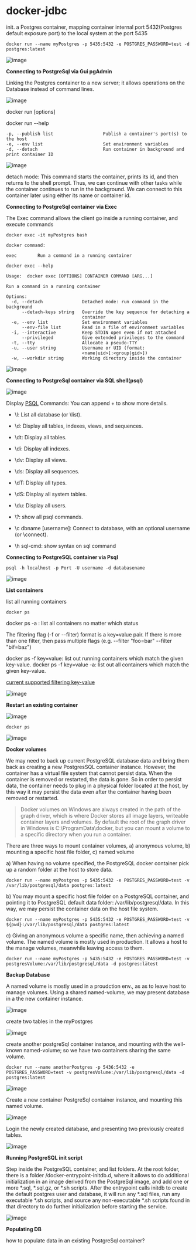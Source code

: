 # docker-jdbc

init. a Postgres container, mapping container internal port 5432(Postgres default exposure port) to the local system at the port 5435

````
docker run --name myPostgres -p 5435:5432 -e POSTGRES_PASSWORD=test -d postgres:latest
````

![image](https://user-images.githubusercontent.com/17804600/119436141-efceb480-bd1b-11eb-9158-ac7b703e02b0.png)


**Connecting to PostgreSql via Gui pgAdmin** 

Linking the Postgres container to a new server; it allows operations on the Database instead of command lines. 

![image](https://user-images.githubusercontent.com/17804600/119435564-a7fb5d80-bd1a-11eb-924d-bb90ae279ec2.png)

docker run [options]

docker run --help

````
-p, --publish list                   Publish a container's port(s) to  the host
-e, --env list                       Set environment variables
-d, --detach                         Run container in background and print container ID
````

![image](https://user-images.githubusercontent.com/17804600/119532437-2a206c00-bd85-11eb-8a96-e25d81c23902.png)


detach mode: This command starts the container, prints its id, and then returns to the shell prompt. Thus, we can continue with other tasks while the container continues to run in the background. We can connect to this container later using either its name or container id.

**Connecting to PostgreSql container via Exec**

The Exec command allows the client go inside a running container, and execute commands

````
docker exec -it myPostgres bash

docker command: 

exec        Run a command in a running container

docker exec --help

Usage:  docker exec [OPTIONS] CONTAINER COMMAND [ARG...]

Run a command in a running container

Options:
  -d, --detach               Detached mode: run command in the background
      --detach-keys string   Override the key sequence for detaching a
                             container
  -e, --env list             Set environment variables
      --env-file list        Read in a file of environment variables
  -i, --interactive          Keep STDIN open even if not attached
      --privileged           Give extended privileges to the command
  -t, --tty                  Allocate a pseudo-TTY
  -u, --user string          Username or UID (format:
                             <name|uid>[:<group|gid>])
  -w, --workdir string       Working directory inside the container

````

![image](https://user-images.githubusercontent.com/17804600/119606115-3d1d5580-bdf2-11eb-95d3-ad2960724899.png)


**Connecting to PostgreSql container via SQL shell(psql)** 

![image](https://user-images.githubusercontent.com/17804600/119606214-71911180-bdf2-11eb-87a6-08342c16b089.png)

Display [PSQL](https://www.postgresql.org/docs/13/app-psql.html) Commands: You can append + to show more details.

* \\l: List all database (or \list).
* \\d: Display all tables, indexes, views, and sequences.
* \\dt: Display all tables.
* \\di: Display all indexes.
* \\dv: Display all views.
* \\ds: Display all sequences.
* \\dT: Display all types.
* \\dS: Display all system tables.
* \\du: Display all users.

* \\?: show all psql commands.
* \\c dbname [username]: Connect to database, with an optional username (or \connect).
* \\h sql-cmd: show syntax on sql command

**Connecting to PostgreSQL container via Psql**

````
psql -h localhost -p Port -U username -d databasename
````

![image](https://user-images.githubusercontent.com/17804600/120614338-6889eb00-c457-11eb-8cc1-c067ef5fd91b.png)


**List containers**

list all running containers

````
docker ps  
````
docker ps -a : list all containers no matter which status

The filtering flag (-f or --filter) format is a key=value pair. If there is more than one filter, then pass multiple flags (e.g. --filter "foo=bar" --filter "bif=baz")

docker ps -f key=value: list out running containers which match the given key-value.
docker ps -f key=value -a: list out all containers which match the given key-value.

[current supported filtering key-value](https://docs.docker.com/engine/reference/commandline/ps/)

![image](https://user-images.githubusercontent.com/17804600/120453941-bf2df100-c393-11eb-8b57-38f88acb9bdd.png)

**Restart an existing container**

![image](https://user-images.githubusercontent.com/17804600/120457779-049fed80-c397-11eb-85f4-0b3c20cbbe76.png)

````
docker ps
````

![image](https://user-images.githubusercontent.com/17804600/120463011-c1944900-c39b-11eb-9364-2a23f0dd6c9b.png)

**Docker volumes**

We may need to back up current PostgreSQL database data and bring them back as creating a new PostgresSQL container instance.
However, the container has a virtual file system that cannot persist data. When the container is removed or restarted, 
the data is gone. So in order to persist data, the container needs to plug in a physical folder located at the host, 
by this way it may persist the data even after the container having been removed or restarted.

> Docker volumes on Windows are always created in the path of the graph driver, which is where Docker stores all image 
> layers, writeable container layers and volumes. By default 
> the root of the graph driver in Windows is C:\ProgramData\docker, but you can mount a volume to a specific directory when you run a container.
>

There are three ways to mount container volumes, a) anonymous volume, b) mounting a specific host file folder, c) named volume

a) When having no volume specified, the PostgreSQL docker container pick up a random folder at the host to store data.
   
````
docker run --name myPostgres -p 5435:5432 -e POSTGRES_PASSWORD=test -v /var/lib/postgresql/data postgres:latest
````

b) You may mount a specific host file folder on a PostgreSQL container, and pointing it to PostgreSQL default data folder: 
/var/lib/postgresql/data. In this way, we may persist the container data on the host file system. 

````
docker run --name myPostgres -p 5435:5432 -e POSTGRES_PASSWORD=test -v ${pwd}:/var/lib/postgresql/data postgres:latest
````
c) Giving an anonymous volume a specific name, then achieving a named volume. 
The named volume is mostly used in production. It allows a host to the manage volumes, meanwhile leaving access to them. 

````
docker run --name myPostgres -p 5435:5432 -e POSTGRES_PASSWORD=test -v postgresVolume:/var/lib/postgresql/data -d postgres:latest
````

**Backup Database**

A named volume is mostly used in a proudction env., as as to leave host to manage volumes. Using a shared named-volume, 
we may present database in a the new container instance. 

![image](https://user-images.githubusercontent.com/17804600/121562678-f9ddfc00-ca19-11eb-92e5-0e580c03a887.png)

create two tables in the myPostgres

![image](https://user-images.githubusercontent.com/17804600/121575672-ec2f7300-ca27-11eb-9014-a2eab0cb9a3f.png)

create another postgreSql container instance, and mounting with the well-known named-volume; so we have two containers sharing the same volume. 

````
docker run --name anotherPostgres -p 5436:5432 -e POSTGRES_PASSWORD=test -v postgresVolume:/var/lib/postgresql/data -d postgres:latest
````

![image](https://user-images.githubusercontent.com/17804600/121568869-7673d900-ca20-11eb-8683-684a5efd4d25.png)

Create a new container PostgreSql container instance, and mounting this named volume. 

![image](https://user-images.githubusercontent.com/17804600/121569787-72948680-ca21-11eb-8ece-40628a1a3d1a.png)

Login the newly created database, and presenting two previously created tables.

![image](https://user-images.githubusercontent.com/17804600/121575220-68758680-ca27-11eb-97a5-30624c33fac3.png)


**Running PostgreSQL init script**

Step inside the PostgreSQL container, and list folders. At the root folder, 
there is a folder /docker-entrypoint-initdb.d, where it allows to do additional initialization in an image derived 
from the PostgreSql image, and add one or more *.sql, *.sql.gz, or *.sh scripts. After the entrypoint calls 
initdb to create the default postgres user and database, it will run any *.sql files, run any executable *.sh scripts, 
and source any non-executable *.sh scripts found in that directory to do further initialization before starting the service.  

![image](https://user-images.githubusercontent.com/17804600/120797061-d7d90b00-c53b-11eb-84a4-fe9b4f20f47b.png)

**Populating DB**

how to populate data in an existing PostgreSql container?
